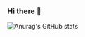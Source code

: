 ### Hi there 👋

![Anurag's GitHub stats](https://github-readme-stats.vercel.app/api?username=vanhuugiakien&show_icons=true&theme=radical)

<!--
**vanhuugiakien/vanhuugiakien** is a ✨ _special_ ✨ repository because its `README.md` (this file) appears on your GitHub profile.

Here are some ideas to get you started:

- 🔭 I’m currently working on ...
- 🌱 I’m currently learning ...
- 👯 I’m looking to collaborate on ...
- 🤔 I’m looking for help with ...
- 💬 Ask me about ...
- 📫 How to reach me: ...
- 😄 Pronouns: ...
- ⚡ Fun fact: ...
-->
